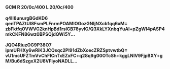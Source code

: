 #### GCM R 20/0c/400 L 20/0c/400
**q4II8unurgBGdKD6**<br/>**qenTPAZtUI8FsmPLFnrmPOAMlOGozGNIjNXcb1qq6xM=**<br/>**zbFktfqOVWVG2knHpBd1rslGB78yvlG/Q3XkLYXnbqYuAl+pZgWI4pASP4mkCKFN86wz0BPSQjdQWi5Y...**<br/><br/>
**JQO4RiuzOG9P38O7**<br/>**ipmUFHXy6wRiK3JCQsqc2PI91dZbXoecZRZSptvwtbQ=**<br/>**vU1mcUFZTmVvChFICnTxEZxFC+q28q9g00OTcSh+kggLNIV9FjpBXY+gM/Bu6dSzgxX2U8VFiyoNADLL...**